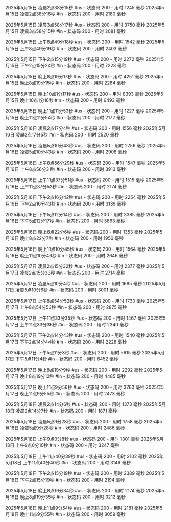 
2025年5月15日 凌晨2点38分15秒 #us - 状态码 200 - 用时 1245 毫秒
2025年5月15日 凌晨2点38分16秒 #in - 状态码 200 - 用时 2180 毫秒

2025年5月15日 凌晨3点58分17秒 #us - 状态码 200 - 用时 3750 毫秒
2025年5月15日 凌晨3点58分15秒 #in - 状态码 200 - 用时 2081 毫秒

2025年5月15日 上午8点49分18秒 #us - 状态码 200 - 用时 1542 毫秒
2025年5月15日 上午8点49分19秒 #in - 状态码 200 - 用时 2403 毫秒

2025年5月15日 下午2点15分19秒 #us - 状态码 200 - 用时 2272 毫秒
2025年5月15日 下午2点15分24秒 #in - 状态码 200 - 用时 7223 毫秒

2025年5月15日 晚上8点19分17秒 #us - 状态码 200 - 用时 4251 毫秒
2025年5月15日 晚上8点19分15秒 #in - 状态码 200 - 用时 2284 毫秒

2025年5月15日 晚上10点1分17秒 #us - 状态码 200 - 用时 8393 毫秒
2025年5月15日 晚上10点1分16秒 #in - 状态码 200 - 用时 6493 毫秒

2025年5月15日 晚上11点11分53秒 #us - 状态码 200 - 用时 1227 毫秒
2025年5月15日 晚上11点11分54秒 #in - 状态码 200 - 用时 2172 毫秒

2025年5月16日 凌晨2点17分4秒 #us - 状态码 200 - 用时 1556 毫秒
2025年5月16日 凌晨2点17分5秒 #in - 状态码 200 - 用时 2520 毫秒

2025年5月16日 凌晨5点10分43秒 #us - 状态码 200 - 用时 2756 毫秒
2025年5月16日 凌晨5点10分43秒 #in - 状态码 200 - 用时 2908 毫秒

2025年5月16日 上午8点56分29秒 #us - 状态码 200 - 用时 1547 毫秒
2025年5月16日 上午8点56分31秒 #in - 状态码 200 - 用时 3913 毫秒

2025年5月16日 上午11点37分51秒 #us - 状态码 200 - 用时 1515 毫秒
2025年5月16日 上午11点37分52秒 #in - 状态码 200 - 用时 2174 毫秒

2025年5月16日 下午2点16分42秒 #us - 状态码 200 - 用时 2254 毫秒
2025年5月16日 下午2点16分43秒 #in - 状态码 200 - 用时 3139 毫秒

2025年5月16日 下午5点12分14秒 #us - 状态码 200 - 用时 3385 毫秒
2025年5月16日 下午5点12分17秒 #in - 状态码 200 - 用时 5863 毫秒

2025年5月16日 晚上8点22分6秒 #us - 状态码 200 - 用时 1353 毫秒
2025年5月16日 晚上8点22分7秒 #in - 状态码 200 - 用时 1956 毫秒

2025年5月16日 晚上11点10分45秒 #us - 状态码 200 - 用时 1564 毫秒
2025年5月16日 晚上11点10分46秒 #in - 状态码 200 - 用时 2646 毫秒

2025年5月17日 凌晨2点15分32秒 #us - 状态码 200 - 用时 2377 毫秒
2025年5月17日 凌晨2点15分33秒 #in - 状态码 200 - 用时 2714 毫秒

2025年5月17日 凌晨5点10分4秒 #us - 状态码 200 - 用时 1685 毫秒
2025年5月17日 凌晨5点10分6秒 #in - 状态码 200 - 用时 3001 毫秒

2025年5月17日 上午8点54分52秒 #us - 状态码 200 - 用时 1730 毫秒
2025年5月17日 上午8点54分53秒 #in - 状态码 200 - 用时 2875 毫秒

2025年5月17日 上午11点33分35秒 #us - 状态码 200 - 用时 1467 毫秒
2025年5月17日 上午11点33分36秒 #in - 状态码 200 - 用时 2340 毫秒

2025年5月17日 下午2点14分43秒 #us - 状态码 200 - 用时 1540 毫秒
2025年5月17日 下午2点14分44秒 #in - 状态码 200 - 用时 2228 毫秒

2025年5月17日 下午5点11分3秒 #us - 状态码 200 - 用时 5615 毫秒
2025年5月17日 下午5点11分4秒 #in - 状态码 200 - 用时 6452 毫秒

2025年5月17日 晚上8点19分9秒 #us - 状态码 200 - 用时 2292 毫秒
2025年5月17日 晚上8点19分12秒 #in - 状态码 200 - 用时 4485 毫秒

2025年5月17日 晚上11点9分56秒 #us - 状态码 200 - 用时 3760 毫秒
2025年5月17日 晚上11点9分55秒 #in - 状态码 200 - 用时 2473 毫秒

2025年5月18日 凌晨2点14分6秒 #us - 状态码 200 - 用时 1373 毫秒
2025年5月18日 凌晨2点14分7秒 #in - 状态码 200 - 用时 1871 毫秒

2025年5月18日 凌晨5点9分28秒 #us - 状态码 200 - 用时 1758 毫秒
2025年5月18日 凌晨5点9分28秒 #in - 状态码 200 - 用时 2486 毫秒

2025年5月18日 上午9点0分8秒 #us - 状态码 200 - 用时 1301 毫秒
2025年5月18日 上午9点0分10秒 #in - 状态码 200 - 用时 3247 毫秒

2025年5月18日 上午11点40分39秒 #us - 状态码 200 - 用时 2102 毫秒
2025年5月18日 上午11点40分40秒 #in - 状态码 200 - 用时 3146 毫秒

2025年5月18日 下午2点15分19秒 #us - 状态码 200 - 用时 2389 毫秒
2025年5月18日 下午2点15分19秒 #in - 状态码 200 - 用时 2194 毫秒

2025年5月18日 晚上8点19分34秒 #us - 状态码 200 - 用时 2174 毫秒
2025年5月18日 晚上8点19分35秒 #in - 状态码 200 - 用时 3212 毫秒

2025年5月18日 晚上11点9分54秒 #us - 状态码 200 - 用时 2181 毫秒
2025年5月18日 晚上11点9分55秒 #in - 状态码 200 - 用时 3059 毫秒

